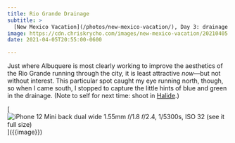 ```yaml
---
title: Rio Grande Drainage
subtitle: >
  [New Mexico Vacation](/photos/new-mexico-vacation/), Day 3: drainage water running into the Rio Grande, spotted on my run
image: https://cdn.chriskrycho.com/images/new-mexico-vacation/20210405.jpg
date: 2021-04-05T20:55:00-0600

---
```


Just where Albuquere is most clearly working to improve the aesthetics of the Rio Grande running through the city, it is least attractive *now*—but not without interest. This particular spot caught my eye running north, though, so when I came south, I stopped to capture the little hints of blue and green in the drainage. (Note to self for next time: shoot in [Halide](https://halide.cam).)

[![iPhone 12 Mini back dual wide 1.55mm 𝑓/1.8   
𝑓/2.4, 1/5300s, <abbr>ISO</abbr> 32  
[(see it full size)]({{image}})]({{image}})]({{image}})
